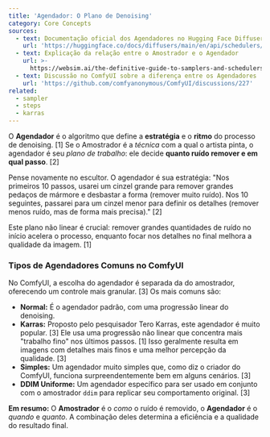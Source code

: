 ```yaml
---
title: 'Agendador: O Plano de Denoising'
category: Core Concepts
sources:
  - text: Documentação oficial dos Agendadores no Hugging Face Diffusers
    url: 'https://huggingface.co/docs/diffusers/main/en/api/schedulers/overview'
  - text: Explicação da relação entre o Amostrador e o Agendador
    url: >-
      https://websim.ai/the-definitive-guide-to-samplers-and-schedulers-in-diffusion-models/
  - text: Discussão no ComfyUI sobre a diferença entre os Agendadores
    url: 'https://github.com/comfyanonymous/ComfyUI/discussions/227'
related:
  - sampler
  - steps
  - karras
---
```


O **Agendador** é o algoritmo que define a **estratégia** e o **ritmo** do processo de denoising. [1] Se o Amostrador é a *técnica* com a qual o artista pinta, o agendador é seu *plano de trabalho*: ele decide **quanto ruído remover e em qual passo**. [2]

Pense novamente no escultor. O agendador é sua estratégia: "Nos primeiros 10 passos, usarei um cinzel grande para remover grandes pedaços de mármore e desbastar a forma (remover muito ruído). Nos 10 seguintes, passarei para um cinzel menor para definir os detalhes (remover menos ruído, mas de forma mais precisa)." [2]

Este plano não linear é crucial: remover grandes quantidades de ruído no início acelera o processo, enquanto focar nos detalhes no final melhora a qualidade da imagem. [1]

### Tipos de Agendadores Comuns no ComfyUI

No ComfyUI, a escolha do agendador é separada da do amostrador, oferecendo um controle mais granular. [3] Os mais comuns são:

- **Normal:** É o agendador padrão, com uma progressão linear do denoising.
- **Karras:** Proposto pelo pesquisador Tero Karras, este agendador é muito popular. [3] Ele usa uma progressão não linear que concentra mais "trabalho fino" nos últimos passos. [1] Isso geralmente resulta em imagens com detalhes mais finos e uma melhor percepção da qualidade. [3]
- **Simples:** Um agendador muito simples que, como diz o criador do ComfyUI, funciona surpreendentemente bem em alguns cenários. [3]
- **DDIM Uniforme:** Um agendador específico para ser usado em conjunto com o amostrador `ddim` para replicar seu comportamento original. [3]

**Em resumo:** O **Amostrador** é o *como* o ruído é removido, o **Agendador** é o *quando* e *quanto*. A combinação deles determina a eficiência e a qualidade do resultado final.
